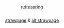 # 

<p align="center">
<a href="https://retrospring.net/@pregnantgeto">retrospring</a>
</p>


<p align="center">
<img src="https://i.imgur.com/NpFNrVX.png" alt="" class="center">
</p>

<p align="center">
<a href="https://getoguru.straw.page/">strawpage</a> & <a href="https://sukugos.straw.page/">alt strawpage</a>
</p>
